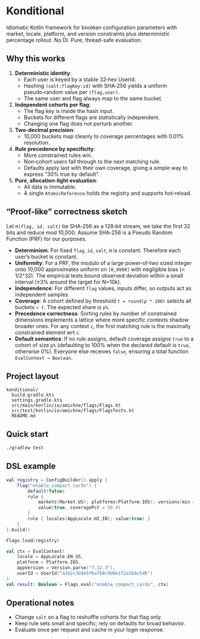 # Konditional

Idiomatic Kotlin framework for boolean configuration parameters with market, locale, platform, and version constraints
plus deterministic percentage rollout.
No DI. Pure, thread-safe evaluation.

## Why this works

1. **Deterministic identity**: 
   - Each user is keyed by a stable 32‑hex UserId.
   - Hashing `(salt:flagKey:id)` with SHA‑256 yields a uniform pseudo‑random value per `(flag,user)`.
   - The same user and flag always map to the same bucket.
2. **Independent cohorts per flag**:
   - The flag key is inside the hash input.
   - Buckets for different flags are statistically independent.
   - Changing one flag does not perturb another.
3. **Two‑decimal precision**:
   - 10,000 buckets map cleanly to coverage percentages with 0.01% resolution.
4. **Rule precedence by specificity**:
   - More constrained rules win.
   - Non‑cohort users fall through to the next matching rule.
   - Defaults apply last with their own coverage, giving a simple way to express “30% true by default”.
5. **Pure, allocation‑light evaluation**:
   - All data is immutable.
   - A single `AtomicReference` holds the registry and supports hot‑reload.

## “Proof‑like” correctness sketch

Let `H(flag, id, salt)` be SHA‑256 as a 128‑bit stream; we take the first 32 bits and reduce mod 10,000.
Assume SHA‑256 is a Pseudo Random Function (PRF) for our purposes.

- **Determinism**: For fixed `flag`, `id`, `salt`, `H` is constant. Therefore each user’s bucket is constant.
- **Uniformity**: For a PRF, the modulo of a large power‑of‑two sized integer onto 10,000 approximates uniform on
  `[0,9999]` with negligible bias (< 1/2^32). The empirical tests bound observed deviation within a small interval (±3%
  around the target for N=10k).
- **Independence**: For different `flag` values, inputs differ, so outputs act as independent samples.
- **Coverage**: A cohort defined by threshold `t = round(p * 100)` selects all buckets `< t`. The expected share is
  `p%`.
- **Precedence correctness**: Sorting rules by number of constrained dimensions implements a lattice where more specific
  contexts shadow broader ones. For any context `c`, the first matching rule is the maximally constrained element wrt
  `c`.
- **Default semantics**: If no rule assigns, default coverage assigns `true` to a cohort of size `p%`
  (defaulting to 100% when the declared default is `true`, otherwise 0%). Everyone else receives `false`,
  ensuring a total function `EvalContext → Boolean`.

## Project layout

```
konditional/
  build.gradle.kts
  settings.gradle.kts
  src/main/kotlin/io/amichne/flags/Flags.kt
  src/test/kotlin/io/amichne/flags/FlagsTests.kt
  README.md
```

## Quick start

```bash
./gradlew test
```

## DSL example

```kotlin
val registry = ConfigBuilder().apply {
    flag("enable_compact_cards") {
        default(false)
        rule {
            markets(Market.US); platforms(Platform.IOS); versions(min = "7.10.0")
            value(true, coveragePct = 50.0)
        }
        rule { locales(AppLocale.HI_IN); value(true) }
    }
}.build()

Flags.load(registry)

val ctx = EvalContext(
    locale = AppLocale.EN_US,
    platform = Platform.IOS,
    appVersion = Version.parse("7.12.3"),
    userId = UserId("a1b2c3d4e5f6a7b8c9d0e1f2a3b4c5d6")
)
val result: Boolean = Flags.eval("enable_compact_cards", ctx)
```

## Operational notes

- Change `salt` on a flag to reshuffle cohorts for that flag only.
- Keep rule sets small and specific; rely on defaults for broad behavior.
- Evaluate once per request and cache in your login response.
